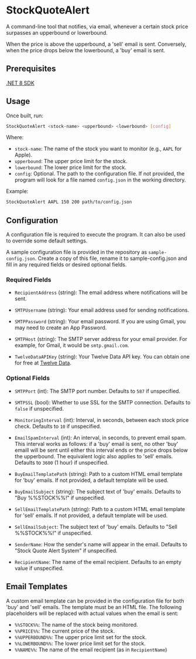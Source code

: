 # StockQuoteAlert

A command-line tool that notifies, via email, whenever a certain stock price surpasses an upperbound or lowerbound.

When the price is above the upperbound, a 'sell' email is sent.
Conversely, when the price drops below the lowerbound, a 'buy' email is sent.

## Prerequisites
[.NET 8 SDK](https://dotnet.microsoft.com/download/dotnet/8.0)

## Usage

Once built, run:

```bash
StockQuoteAlert <stock-name> <upperbound> <lowerbound> [config]
```

Where:
- `stock-name`: The name of the stock you want to monitor (e.g., `AAPL` for Apple).
- `upperbound`: The upper price limit for the stock.
- `lowerbound`: The lower price limit for the stock.
- `config`: Optional. The path to the configuration file. If not provided, the program will look for a file named `config.json` in the working directory.

Example:
```bash
StockQuoteAlert AAPL 150 200 path/to/config.json
```

## Configuration

A configuration file is required to execute the program. It can also be used to override some default settings.

A sample configuration file is provided in the repository as `sample-config.json`. 
Create a copy of this file, rename it to sample-config.json and fill in any required fields or desired optional fields.

### Required Fields

- `RecipientAddress` (string): The email address where notifications will be sent.

- `SMTPUsername` (string): Your email address used for sending notifications.

- `SMTPPassword` (string): Your email password. If you are using Gmail, you may need to create an App Password.

- `SMTPHost` (string): The SMTP server address for your email provider. For example, for Gmail, it would be `smtp.gmail.com`.

- `TwelveDataAPIKey` (string): Your Twelve Data API key. You can obtain one for free at [Twelve Data](https://twelvedata.com/).

### Optional Fields

- `SMTPPort` (int): The SMTP port number. Defaults to `587` if unspecified.

- `SMTPSSL` (bool): Whether to use SSL for the SMTP connection. Defaults to `false` if unspecified.

- `MonitoringInterval` (int): Interval, in seconds, between each stock price check. Defaults to `10` if unspecified.

- `EmailSpamInterval` (int): An interval, in seconds, to prevent email spam. This interval works as follows: if a 'buy' email is sent, no other 'buy' emaill will be sent
until either this interval ends or the price drops below the
upperbound. The equivalent logic also applies to 'sell' emails. Defaults to `3600` (1 hour) if unspecified.

- `BuyEmailTemplatePath` (string): Path to a custom HTML email template for 'buy' emails. If not provided, a default template will be used.

- `BuyEmailSubject` (string): The subject text of 'buy' emails. Defaults to "Buy %%STOCK%%!"  if unspecified.

- `SellEmailTemplatePath` (string): Path to a custom HTML email template for 'sell' emails. If not provided, a default template will be used.

- `SellEmailSubject`: The subject text of 'buy' emails. Defaults to "Sell %%STOCK%%!"  if unspecified.

- `SenderName`: How the sender's name will appear in the email. Defaults to "Stock Quote Alert System" if unspecified.

- `RecipientName`: The name of the email recipient. Defaults to an empty value if unspecified.

## Email Templates

A custom email template can be provided in the configuration file for both 'buy' and 'sell' emails. The template must be an HTML file.
The following placeholders will be replaced with actual values when the email is sent:

- `%%STOCK%%`: The name of the stock being monitored.
- `%%PRICE%%`: The current price of the stock.
- `%%UPPERBOUND%%`: The upper price limit set for the stock.
- `%%LOWERBOUND%%`: The lower price limit set for the stock.
- `%%NAME%%`: The name of the email recipient (as in `RecipientName`)
